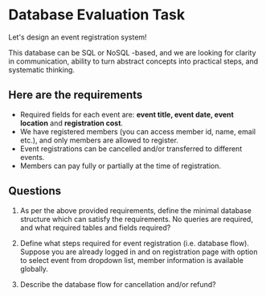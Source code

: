 # Database Evaluation Task

Let's design an event registration system! 

This database can be SQL or NoSQL -based, and we are looking for clarity in communication, ability to turn abstract concepts into practical steps, and systematic thinking.

## Here are the requirements
- Required fields for each event are: **event title, event date, event location** and **registration cost**. 
- We have registered members (you can access member id, name, email etc.), and only members are allowed to register.
- Event registrations can be cancelled and/or transferred to different events. 
- Members can pay fully or partially at the time of registration.

## Questions
1. As per the above provided requirements, define the minimal database structure which can satisfy the requirements. No queries are required, and what required tables and fields required?
 
2. Define what steps required for event registration (i.e. database flow). Suppose you are already logged in and on registration page with option to select event from dropdown list, member information is available globally.
 
3. Describe the database flow for cancellation and/or refund?
